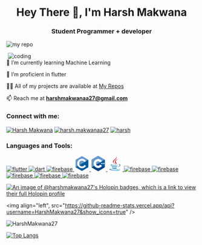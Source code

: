 <h1 align="center">Hey There 👋, I'm Harsh Makwana </h1>
<h3 align="center">Student Programmer + developer</h3>



![my repo](https://komarev.com/ghpvc/?username=Harshmakwana27&color=green)



<img align = "right" alt = "coding" width = "500" src = "https://productplacementblog.com/wp-content/uploads/2019/04/Apple-Powerbook-Laptop-Used-by-Matthew-Perry-Chandler-Bing-in-Friends-Season-8-Episode-5-3.jpg">



<div align="Left">

🔭 I’m currently learning Machine Learning

🔭 I’m proficient in flutter

👨‍💻 All of my projects are available at [My Repos](https://github.com/HarshMakwana27?tab=repositories)

📫 Reach me at **harshmakwanaa27@gmail.com**


</div>


<h3 align="left">Connect with me:</h3>
<p align="left">




<a href="https://www.linkedin.com/in/harshmakwana27/" target="blank"><img align="center" src="https://raw.githubusercontent.com/rahuldkjain/github-profile-readme-generator/master/src/images/icons/Social/linked-in-alt.svg" alt="Harsh Makwana" height="30" width="40" /></a>
<a href="https://www.instagram.com/harsh.makwanaa/" target="blank"><img align="center" src="https://raw.githubusercontent.com/rahuldkjain/github-profile-readme-generator/master/src/images/icons/Social/instagram.svg" alt="harsh.makwanaa27" height="30" width="40" /></a>
<a href="https://www.hackerrank.com/hm_makwana_2611?hr_r=1" target="blank"><img align="center" src="https://raw.githubusercontent.com/rahuldkjain/github-profile-readme-generator/master/src/images/icons/Social/hackerrank.svg" alt="harsh" height="30" width="40" /></a>
</p>

<h3 align="left">Languages and Tools:</h3>
<p align="left">

<a href="https://flutter.dev" target="_blank" rel="noreferrer"> 
<img src="https://www.vectorlogo.zone/logos/flutterio/flutterio-icon.svg" alt="flutter" width="40" height="40"/> </a> 
  
<a href="https://dart.dev" target="_blank" rel="noreferrer"> 
<img src="https://www.vectorlogo.zone/logos/dartlang/dartlang-icon.svg" alt="dart" width="40" height="40"/> </a> 

<a href="https://firebase.google.com/" target="_blank" rel="noreferrer"> 
<img src="https://www.vectorlogo.zone/logos/firebase/firebase-icon.svg" alt="firebase" width="40" height="40"/> </a> 


<a href="https://www.cprogramming.com/" target="_blank" rel="noreferrer"> 
<img src="https://raw.githubusercontent.com/devicons/devicon/master/icons/c/c-original.svg" alt="c" width="40" height="40"/> </a> 

<a href="https://www.w3schools.com/cpp/" target="_blank" rel="noreferrer">
<img src="https://raw.githubusercontent.com/devicons/devicon/master/icons/cplusplus/cplusplus-original.svg" alt="cplusplus" width="40" height="40"/> </a>  

<a href="https://www.java.com" target="_blank" rel="noreferrer"> 
<img src="https://raw.githubusercontent.com/devicons/devicon/master/icons/java/java-original.svg" alt="java" width="40" height="40"/> 


<a href="https://www.javascript.com/" target="_blank" rel="noreferrer"> 
<img src="https://www.freepnglogos.com/uploads/javascript-png/png-javascript-badge-picture-8.png" alt="firebase" width="40" height="40"/>


<a href="https://www.typescriptlang.org/" target="_blank" rel="noreferrer"> 
<img src="https://upload.wikimedia.org/wikipedia/commons/thumb/4/4c/Typescript_logo_2020.svg/2048px-Typescript_logo_2020.svg.png" alt="firebase" width="40" height="40"/> </a> 

<a href="https://angular.io/" target="_blank" rel="noreferrer"> 
<img src="https://angular.io/assets/images/logos/angularjs/AngularJS-Shield.svg" alt="firebase" width="40" height="40"/> </a> 


<a href="https://nodejs.org/en" target="_blank" rel="noreferrer"> 
<img src="https://upload.wikimedia.org/wikipedia/commons/thumb/d/d9/Node.js_logo.svg/2560px-Node.js_logo.svg.png" alt="firebase" width="80" /> </a> 

<a href="https://nodejs.org/en" target="_blank" rel="noreferrer"> 
<img src="https://upload.wikimedia.org/wikipedia/commons/thumb/d/d9/Node.js_logo.svg/2560px-Node.js_logo.svg.png" alt="firebase" width="80" /> </a> 

  </p>

[![An image of @harshmakwana27's Holopin badges, which is a link to view their full Holopin profile](https://holopin.me/harshmakwana27)](https://holopin.io/@harshmakwana27)
<picture>

  <source
    srcset="https://github-readme-stats.vercel.app/api?username=HarshMakwana27&show_icons=true&theme=dark"
    media="(prefers-color-scheme: dark)"
  />
  <source
    srcset="https://github-readme-stats.vercel.app/api?username=HarshMakwana27&show_icons=true"
    media="(prefers-color-scheme: light), (prefers-color-scheme: no-preference)"
  />
  <img   align="left", src="https://github-readme-stats.vercel.app/api?username=HarshMakwana27&show_icons=true" />
</picture>

  <p><img src="https://github-readme-streak-stats.herokuapp.com/?user=HarshMakwana27&" alt="HarshMakwana27" /></p>

  
[![Top Langs](https://github-readme-stats.vercel.app/api/top-langs/?username=HarshMakwana27&layout=compact)](https://github.com/HarshMakwana27/HarshMakwana27/README)


